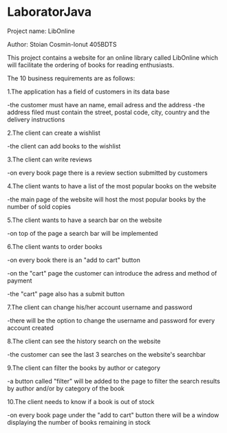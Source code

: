 # LaboratorJava
Project name: LibOnline

Author: Stoian Cosmin-Ionut 405BDTS

This project contains a website for an online library called LibOnline which will facilitate the ordering of books for reading enthusiasts.

The 10 business requirements are as follows:

1.The application has a field of customers in its data base

-the customer must have an name, email adress and the address
-the address filed must contain the street, postal code, city, country and the delivery instructions

2.The client can create a wishlist

-the client can add books to the wishlist

3.The client can write reviews 

-on every book page there is a review section submitted by customers

4.The client wants to have a list of the most popular books on the website

-the main page of the website will host the most popular books by the number of sold copies

5.The client wants to have a search bar on the website

-on top of the page a search bar will be implemented

6.The client wants to order books

-on every book there is an "add to cart" button 

-on the "cart" page the customer can introduce the adress and method of payment

-the "cart" page also has a submit button

7.The client can change his/her account username and password

-there will be the option to change the username and password for every account created

8.The client can see the history search on the website

-the customer can see the last 3 searches on the website's searchbar

9.The client can filter the books by author or category

-a button called "filter" will be added to the page to filter the search results by author and/or by category of the book

10.The client needs to know if a book is out of stock

-on every book page under the "add to cart" button there will be a window displaying the number of books remaining in stock

